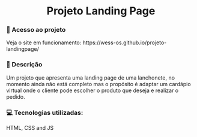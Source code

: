 <h1 align="center"> Projeto Landing Page </h1>

<h3>📁 Acesso ao projeto</h3>
Veja o site em funcionamento: https://wess-os.github.io/projeto-landingpage/

<h3>🧾 Descrição</h3>
Um projeto que apresenta uma landing page de uma lanchonete, no momento ainda não está completo mas o propósito é adaptar um cardápio virtual onde o cliente pode escolher o produto que deseja e realizar o pedido.

<h3>💻 Tecnologias utilizadas:</h3>
HTML, CSS and JS
